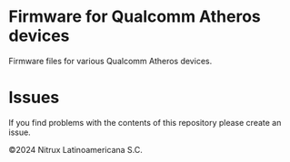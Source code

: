 # Firmware for Qualcomm Atheros devices

Firmware files for various Qualcomm Atheros devices.

# Issues
If you find problems with the contents of this repository please create an issue.

©2024 Nitrux Latinoamericana S.C.
